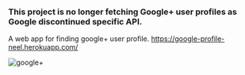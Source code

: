 ### This project is no longer fetching Google+ user profiles as Google discontinued specific API. 

A web app for finding google+ user profile.
https://google-profile-neel.herokuapp.com/

![google+](https://user-images.githubusercontent.com/8587332/51804355-aba37600-222d-11e9-88ce-b0a30e50c9ec.png)
